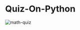 # Quiz-On-Python

![math-quiz](https://user-images.githubusercontent.com/67478735/98470004-36cfdf00-21fc-11eb-9bf0-d2b58184b39c.PNG)
